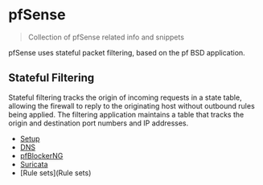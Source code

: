 # pfSense

> Collection of pfSense related info and snippets

pfSense uses stateful packet filtering, based on the pf BSD application.

## Stateful Filtering

Stateful filtering tracks the origin of incoming requests in a state table, allowing the firewall to reply to the originating host without outbound rules being applied. The filtering application maintains a table that tracks the origin and destination port numbers and IP addresses. 

- [Setup](Setup)
- [DNS](pfSense-DNS)
- [pfBlockerNG](pfBlockerNG)
- [Suricata](Suricata)
- [Rule sets](Rule sets)
